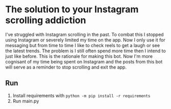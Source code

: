 # The solution to your Instagram scrolling addiction
I've struggled with Instagram scrolling in the past. To combat this I stopped using Instagram or severely limited my time on the app. 
Now I only use it for messaging but from time to time I like to check reels to get a laugh or see the latest trends.
The problem is I still often spend more time then I intend to just like before. This is the rationale for making this bot. Now I'm more cognisant of my time being spent on Instagram and the posts from this bot will serve as a reminder to stop scrolling and exit the app. 

## Run
1. Install requirements with `python -m pip install -r requirements`
2. Run main.py